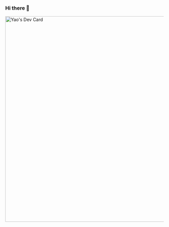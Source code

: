 ### Hi there 👋



  
<a href="https://app.daily.dev/yaochen"><img src="https://api.daily.dev/devcards/v2/NFfElf393RSj3XvRnTfMj.png?type=wide&r=sth" width="652" alt="Yao's Dev Card"/></a>
